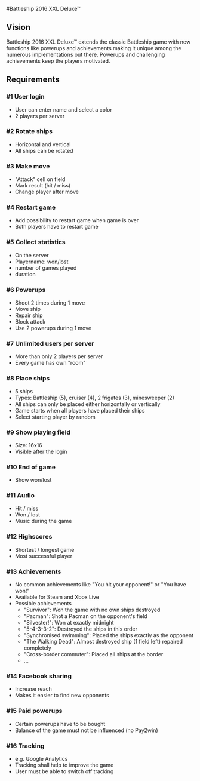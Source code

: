 #Battleship 2016 XXL Deluxe™

## Vision
Battleship 2016 XXL Deluxe™ extends the classic Battleship game with new functions like powerups and achievements making it unique among the numerous implementations out there. Powerups and challenging achievements keep the players motivated.

## Requirements

### #1 User login
- User can enter name and select a color
- 2 players per server

### #2 Rotate ships
- Horizontal and vertical
- All ships can be rotated

### #3 Make move
- "Attack" cell on field
- Mark result (hit / miss)
- Change player after move

### #4 Restart game
- Add possibility to restart game when game is over
- Both players have to restart game

### #5 Collect statistics
- On the server
- Playername: won/lost
- number of games played
- duration

### #6 Powerups
- Shoot 2 times during 1 move
- Move ship
- Repair ship
- Block attack
- Use 2 powerups during 1 move

### #7 Unlimited users per server
- More than only 2 players per server
- Every game has own "room"

### #8 Place ships
- 5 ships
- Types: Battleship (5), cruiser (4), 2 frigates (3), minesweeper (2)
- All ships can only be placed either horizontally or vertically
- Game starts when all players have placed their ships
- Select starting player by random

### #9 Show playing field
- Size: 16x16
- Visible after the login

### #10 End of game
- Show won/lost

### #11 Audio
- Hit / miss
- Won / lost
- Music during the game

### #12 Highscores
- Shortest / longest game
- Most successful player

### #13 Achievements
- No common achievements like "You hit your opponent!" or "You have won!"
- Available for Steam and Xbox Live
- Possible achievements
	- "Survivor": Won the game with no own ships destroyed
	- "Pacman": Shot a Pacman on the opponent's field
	- "Silvester!": Won at exactly midnight
	- "5-4-3-3-2": Destroyed the ships in this order
	- "Synchronised swimming": Placed the ships exactly as the opponent
	- "The Walking Dead": Almost destroyed ship (1 field left) repaired completely
	- "Cross-border commuter": Placed all ships at the border
	- ...

### #14 Facebook sharing
- Increase reach
- Makes it easier to find new opponents

### #15 Paid powerups
- Certain powerups have to be bought
- Balance of the game must not be influenced (no Pay2win)

### #16 Tracking
- e.g. Google Analytics
- Tracking shall help to improve the game
- User must be able to switch off tracking